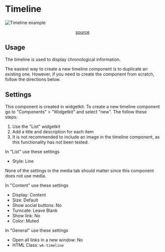 # Timeline

![Timeline example](/linear/timeline.png)

<p style="text-align: center;">
<a href="https://github.com/UAB-IT/linear/blob/master/src/scss/05-widgetkit/_timeline.scss" target="_blank">source</a>
</p>

## Usage

The timeline is used to display chronological information.

The easiest way to create a new timeline component is to duplicate an existing one. However, if you need to create the component from scratch, follow the directions below.

## Settings

This component is created in widgetkit. To create a new timeline component go to "Components" > "Widgetkit" and select "new". The follow these steps:

1. Use the "List" widgetkit
2. Add a title and description for each item
3. It is not recommended to include an image in the timeline component, as this functionality has not been tested.

In "List" use these settings

- Style: Line

None of the settings in the media tab should matter since this component does not use media.

In "Content" use these settings

- Display: Content
- Size: Default
- Show social buttons: No
- Turncate: Leave Blank
- Show link: No
- Color: Muted

In "General" use these settings

- Open all links in a new window: No
- HTML Class: `wk-timeline`
